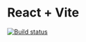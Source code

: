 # React + Vite

[![Build status](https://ci.appveyor.com/api/projects/status/mvsbqd1nhniq5ovr?svg=true)](https://ci.appveyor.com/project/Rail-G/react-components)


